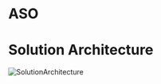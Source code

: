 # ASO

# Solution Architecture
![SolutionArchitecture](https://user-images.githubusercontent.com/38682210/68948402-25c3dc00-07fb-11ea-8d98-f4fd6c0447f8.jpg)
